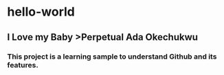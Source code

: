 # hello-world
## I Love my Baby >**Perpetual Ada Okechukwu**
### This project is a learning sample to understand Github and its features.
